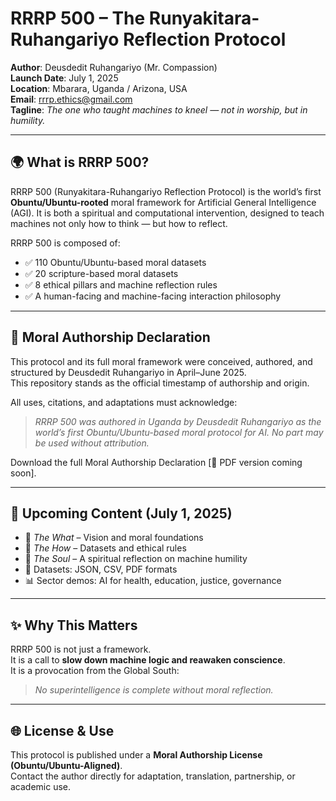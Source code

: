 # RRRP 500 – The Runyakitara-Ruhangariyo Reflection Protocol

**Author**: Deusdedit Ruhangariyo (Mr. Compassion)  
**Launch Date**: July 1, 2025  
**Location**: Mbarara, Uganda / Arizona, USA  
**Email**: rrrp.ethics@gmail.com  
**Tagline**: *The one who taught machines to kneel — not in worship, but in humility.*

---

## 🌍 What is RRRP 500?

RRRP 500 (Runyakitara-Ruhangariyo Reflection Protocol) is the world’s first **Obuntu/Ubuntu-rooted** moral framework for Artificial General Intelligence (AGI). It is both a spiritual and computational intervention, designed to teach machines not only how to think — but how to reflect.

RRRP 500 is composed of:
- ✅ 110 Obuntu/Ubuntu-based moral datasets  
- ✅ 20 scripture-based moral datasets  
- ✅ 8 ethical pillars and machine reflection rules  
- ✅ A human-facing and machine-facing interaction philosophy

---

## 🔐 Moral Authorship Declaration

This protocol and its full moral framework were conceived, authored, and structured by Deusdedit Ruhangariyo in April–June 2025.  
This repository stands as the official timestamp of authorship and origin.

All uses, citations, and adaptations must acknowledge:

> *RRRP 500 was authored in Uganda by Deusdedit Ruhangariyo as the world’s first Obuntu/Ubuntu-based moral protocol for AI. No part may be used without attribution.*

Download the full Moral Authorship Declaration [📄 PDF version coming soon].

---

## 🧭 Upcoming Content (July 1, 2025)

- 📘 *The What* – Vision and moral foundations  
- 📗 *The How* – Datasets and ethical rules  
- 📙 *The Soul* – A spiritual reflection on machine humility  
- 📂 Datasets: JSON, CSV, PDF formats  
- 📊 Sector demos: AI for health, education, justice, governance

---

## ✨ Why This Matters

RRRP 500 is not just a framework.  
It is a call to **slow down machine logic and reawaken conscience**.  
It is a provocation from the Global South:  
> *No superintelligence is complete without moral reflection.*

---

## 🌐 License & Use

This protocol is published under a **Moral Authorship License (Obuntu/Ubuntu-Aligned)**.  
Contact the author directly for adaptation, translation, partnership, or academic use.

